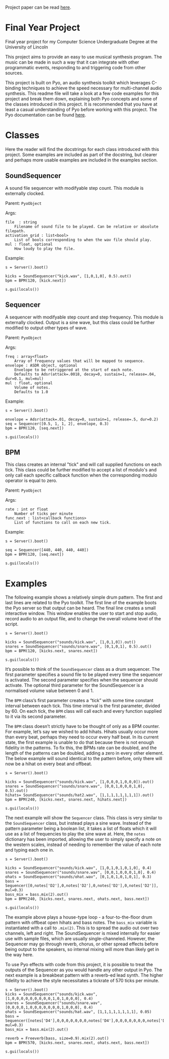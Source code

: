 Project paper can be read [here](https://github.com/Tom-Clare/uol_final_year/blob/main/Project%20Report.pdf).

# Final Year Project
Final year project for my Computer Science Undergraduate Degree at the University of Lincoln

This project aims to provide an easy to use musical synthesis program. The music can be made in such a way that it can integrate with other programmatic events, responding to and triggering code from other sources.

This project is built on Pyo, an audio synthesis toolkit which leverages C-binding techniques to achieve the speed necessary for multi-channel audio synthesis. This readme file will take a look at a few code examples for this project and break them down, explaining both Pyo concepts and some of the classes introduced in this project. It is recommended that you have at least a casual understanding of Pyo before working with this project. The Pyo documentation can be found [here](http://ajaxsoundstudio.com/pyodoc/).

# Classes

Here the reader will find the docstrings for each class introduced with this project. Some examples are included as part of the docstring, but clearer and perhaps more usable examples are included in the examples section.

## SoundSequencer

A sound file sequencer with modifyable step count.
This module is externally clocked.

Parent: `PyoObject`

Args:
```
file  : string
    Filename of sound file to be played. Can be relative or absolute filepath.
activation_grid : list<bool>
    List of bools corresponding to when the wav file should play.
mul : float, optional
    How loudy to play the file.
```
Example:
```
s = Server().boot()

kicks = SoundSequencer("kick.wav", [1,0,1,0], 0.5).out()
bpm = BPM(120, [kick.next])

s.gui(locals())
```

## Sequencer

A sequencer with modifyable step count and step frequency.
This module is externally clocked. Output is a sine wave,
but this class could be further modified to output other
types of wave.

Parent: `PyoObject`

Args:
```
freq : array<float>
    Array of frequency values that will be mapped to sequence.
envelope : ASDR object, optional
    Envelope to be retriggered at the start of each note.
    Defaults to Adsr(attack=.0018, decay=0, sustain=1, release=.04, dur=0.1, mul=mul)
mul : float, optional
    Volume of notes.
    Defaults to 1.0
```
Example:
```
s = Server().boot()

envelope = Adsr(attack=.01, decay=0, sustain=1, release=.5, dur=0.2)
seq = Sequencer([0.5, 1, 1, 2], envelope, 0.3)
bpm = BPM(120, [seq.next])

s.gui(locals())
```

## BPM

This class creates an internal "tick" and will call supplied
functions on each tick. This class could be further modified
to accept a list of modulo's and only call each specific
callback function when the corresponding modulo operator is 
equal to zero.

Parent: `PyoObject`

Args:
```
rate : int or float
    Number of ticks per minute
func_next : list<callback functions>
    List of functions to call on each new tick.
```
Example:
```
s = Server().boot()

seq = Sequencer([440, 440, 440, 440])
bpm = BPM(120, [seq.next])

s.gui(locals())
```

# Examples

The following example shows a relatively simple drum pattern. The first and last lines are related to the Pyo toolkit. The first line of the example boots the Pyo server so that output can be heard. The final line creates a small interactive window. This window enables the user to start and stop audio, record audio to an output file, and to change the overall volume level of the script.

```
s = Server().boot()

kicks = SoundSequencer("sounds/kick.wav", [1,0,1,0]).out()
snares = SoundSequencer("sounds/snare.wav", [0,1,0,1], 0.5).out()
bpm = BPM(120, [kicks.next, snares.next])

s.gui(locals())
```

It’s possible to think of the `SoundSequencer` class as a drum sequencer. The first parameter specifies a sound file to be played every time the sequencer is activated. The second parameter specifies when the sequencer should activate. The optional third parameter for the SoundSequencer is a normalised volume value between 0 and 1.

The `BPM` class’s first parameter creates a “tick” with some time constant interval between each tick. This time interval is the first parameter, divided by 60. On each tick, the `BPM` class will call each and every function supplied to it via its second parameter.

The `BPM` class doesn’t strictly have to be thought of only as a BPM counter. For example, let’s say we wished to add hihats. Hihats usually occur more than every beat, perhaps they need to occur every half beat. In its current state, the first example is unable to do that because there is not enough fidelity in the patterns. To fix this, the BPMs rate can be doubled, and the length of the patterns can be doubled, adding a zero in every other element. The below example will sound identical to the pattern before, only there will now be a hihat on every beat and offbeat.

```
s = Server().boot()

kicks = SoundSequencer("sounds/kick.wav", [1,0,0,0,1,0,0,0]).out()
snares = SoundSequencer("sounds/snare.wav", [0,0,1,0,0,0,1,0], 0.5).out()
hihats= SoundSequencer("sounds/hat2.wav", [1,1,1,1,1,1,1,1]).out()
bpm = BPM(240, [kicks.next, snares.next, hihats.next])

s.gui(locals())
```

The next example will show the `Sequencer` class. This class is very similar to the `SoundSequencer` class, but instead plays a sine wave. Instead of the pattern parameter being a boolean list, it takes a list of floats which it will use as a list of frequencies to play the sine wave at. Here, the `notes` dictionary has been imported, allowing the user to simply specify a note on the western scales, instead of needing to remember the value of each note and typing each one in.

```
s = Server().boot()

kicks = SoundSequencer("sounds/kick.wav", [1,0,1,0,1,0,1,0], 0.4)
snares = SoundSequencer("sounds/snare.wav", [0,0,1,0,0,0,1,0], 0.4)
ohats = SoundSequencer("sounds/ohat.wav", [0,1,0,1,0,1,0,1], 0.3)
bass = Sequencer([0,notes['D2'],0,notes['D2'],0,notes['D2'],0,notes['D2']], mul=0.3)
bass_mix = bass.mix(2).out()
bpm = BPM(240, [kicks.next, snares.next, ohats.next, bass.next])

s.gui(locals())
```

The example above plays a house-type loop - a four-to-the-floor drum pattern with offbeat open hihats and bass notes. The `bass_mix` variable is instantiated with a call to `.mix(2)`. This is to spread the audio out over two channels, left and right. The SoundSequencer is mixed internally for easier use with sample files, which are usually single-channeled. However, the Sequencer may go through reverb, chorus, or other spread effects before being output to the speakers, so internal mixing will more than likely get in the way here.

To use Pyo effects with code from this project, it is possible to treat the outputs of the Sequencer as you would handle any other output in Pyo. The next example is a breakbeat pattern with a reverb-ed lead synth. The higher fidelity to achieve the style necessitates a tickrate of 570 ticks per minute.

```
s = Server().boot()
kicks = SoundSequencer("sounds/kick.wav", [1,0,0,0,0,0,0,0,0,0,1,0,1,0,0,0], 0.4)
snares = SoundSequencer("sounds/snare.wav", [0,0,0,0,1,0,0,0,0,0,0,0,1,0,0,0], 0.4)
ohats = SoundSequencer("sounds/hat.wav", [1,1,1,1,1,1,1,1], 0.05)
bass = Sequencer([notes['D4'],0,0,0,0,0,0,0,notes['D4'],0,0,0,0,0,0,0,notes['D4'],0,0,0,0,0,0,0,notes['D4'],0,0,0,0,0,0,0,notes['G3'],0,0,0,0,0,0,0,notes['G3'],0,0,0,0,0,0,0,notes['G3'],0,0,0,0,0,0,0,notes['G3'],0,0,0,0,0,0,0], mul=0.3)
bass_mix = bass.mix(2).out()

reverb = Freeverb(bass, size=0.9).mix(2).out()
bpm = BPM(570, [kicks.next, snares.next, ohats.next, bass.next])

s.gui(locals())
```

